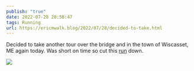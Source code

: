 ```yaml
---
publish: "true"
date: 2022-07-28 20:58:47
tags: Running
url: https://ericmwalk.blog/2022/07/28/decided-to-take.html
---
```


Decided to take another tour over the bridge and in the town of Wiscasset, ME again today. Was short on time so cut this [run](http://www.strava.com/activities/7542451854) down.


![](https://ericmwalk.blog/uploads/2022/7f879507c1.jpg)